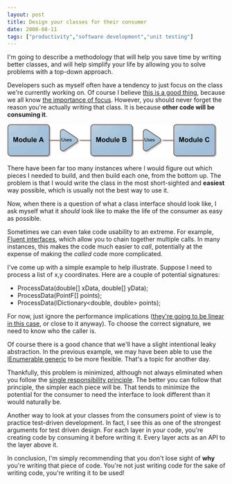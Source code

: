 ```yaml
---
layout: post
title: Design your classes for their consumer
date: 2008-08-11
tags: ["productivity","software development","unit testing"]
---
```


I'm going to describe a methodology that will help you save time by writing better classes, and will help simplify your life by allowing you to solve problems with a top-down approach.

Developers such as myself often have a tendency to just focus on the class we're currently working on. Of course I believe [this is a good thing](http://www.ytechie.com/2008/07/programming-for-someone-with-blinders.html), because we all know [the importance of focus](http://www.ytechie.com/2008/05/focus-is-the-key-to-success.html). However, you should never forget the reason you're actually writing that class. It is because **other code will be consuming it**.

[![Consumer-Approach](consumer-approach-thumb.gif)](http://www.ytechie.com/post-images/2008/08/consumer-approach.gif) 

There have been far too many instances where I would figure out which pieces I needed to build, and then build each one, from the bottom up. The problem is that I would write the class in the most short-sighted and **easiest** way possible, which is usually not the best way to use it.

Now, when there is a question of what a class interface should look like, I ask myself what it _should_ look like to make the life of the consumer as easy as possible.

Sometimes we can even take code usability to an extreme. For example, [Fluent interfaces](http://en.wikipedia.org/wiki/Fluent_interface), which allow you to chain together multiple calls. In many instances, this makes the code much easier to _call_, potentially at the expense of making the _called_ code more complicated.

I've come up with a simple example to help illustrate. Suppose I need to process a list of x,y coordinates. Here are a couple of potential signatures:

*   ProcessData(double[] xData, double[] yData);
*   ProcessData(PointF[] points);
*   ProcessData(IDictionary<double, double> points); 

For now, just ignore the performance implications ([they're going to be linear in this case](http://en.wikipedia.org/wiki/Big_O_notation#Orders_of_common_functions), or close to it anyway). To choose the correct signature, we need to know who the caller is.

Of course there is a good chance that we'll have a slight intentional leaky abstraction. In the previous example, we may have been able to use the [IEnumerable generic](http://msdn.microsoft.com/en-us/library/9eekhta0.aspx) to be more flexible. That's a topic for another day.

Thankfully, this problem is minimized, although not always eliminated when you follow the [single responsibility principle](http://en.wikipedia.org/wiki/Single_responsibility_principle). The better you can follow that principle, the simpler each piece will be. That tends to minimize the potential for the consumer to need the interface to look different than it would naturally be.

Another way to look at your classes from the consumers point of view is to practice test-driven development. In fact, I see this as one of the strongest arguments for test driven design. For each layer in your code, you're creating code by consuming it before writing it. Every layer acts as an API to the layer above it.

In conclusion, I'm simply recommending that you don't lose sight of **why** you're writing that piece of code. You're not just writing code for the sake of writing code, you're writing it to be used!